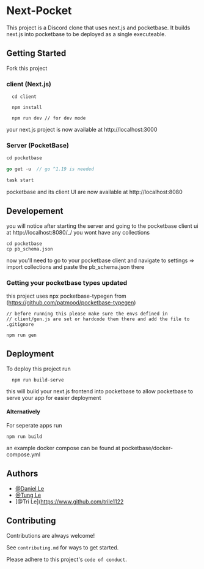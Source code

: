 # Next-Pocket
This project is a Discord clone that uses next.js and pocketbase. It builds next.js into pocketbase to be deployed as a single executeable.


## Getting Started

Fork this project

### client (Next.js)
```node
  cd client

  npm install
  
  npm run dev // for dev mode
```
your next.js project is now available at http://localhost:3000
### Server (PocketBase)
```go
cd pocketbase

go get -u  // go ^1.19 is needed

task start
```
pocketbase and its client UI are now available at http://localhost:8080
## Developement
you will notice after starting the server and going to the pocketbase client ui
at http://localhost:8080/_/ you wont have any collections
```
cd pocketbase
cp pb_schema.json
```
now you'll need to go to your pocketbase client and navigate to settings => import collections and paste the pb_schema.json there

### Getting your pocketbase types updated
this project uses npx pocketbase-typegen from (https://github.com/patmood/pocketbase-typegen)
```
// before running this please make sure the envs defined in
// client/gen.js are set or hardcode them there and add the file to .gitignore

npm run gen
```
## Deployment
To deploy this project run

```node
  npm run build-serve
```
this will build your next.js frontend into pocketbase to allow pocketbase to serve your app for easier deployment

#### Alternatively

For seperate apps run

```node
npm run build
```

an example docker compose can be found at pocketbase/docker-compose.yml 




## Authors

- [@Daniel Le](https://www.github.com/daniel-le97)
- [@Tung Le](https://www.github.com/TungLe0319)
- [@Tri Le](https://www.github.com/trile1122


## Contributing

Contributions are always welcome!

See `contributing.md` for ways to get started.

Please adhere to this project's `code of conduct`.
